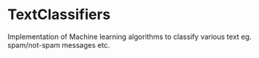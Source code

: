 # TextClassifiers
Implementation of Machine learning algorithms to classify various text eg. spam/not-spam messages etc.
